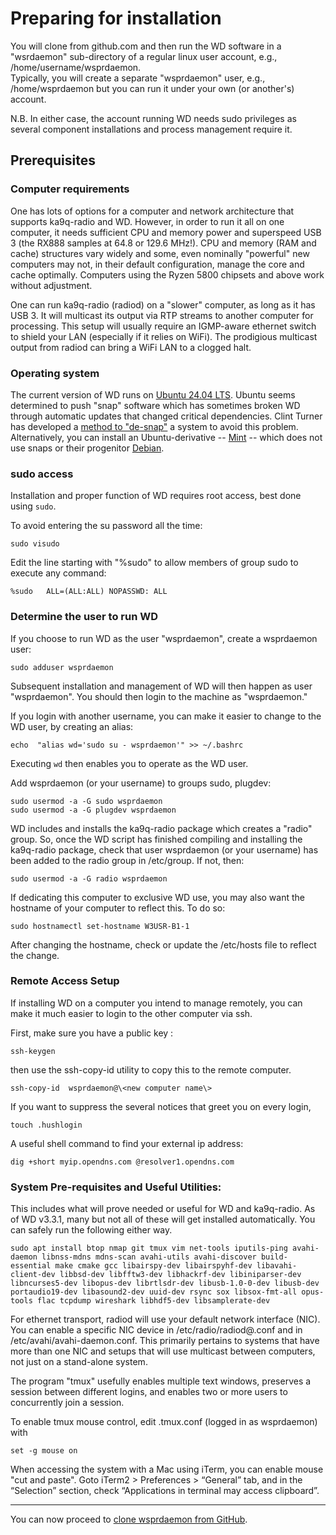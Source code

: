 # Preparing for installation

You will clone from github.com and then run the WD software in a "wsrdaemon" sub-directory of a regular linux user account, e.g., /home/username/wsprdaemon.  
Typically, you will create a separate "wsprdaemon" user, e.g., /home/wsprdaemon but you can run it under your own (or another's) account. 

N.B.  In either case, the account running WD needs sudo privileges as several component installations and process management require it.

## Prerequisites

### Computer requirements

One has lots of options for a computer and network architecture that supports ka9q-radio and WD.  However, in order to run it all on one computer, it needs sufficient CPU and memory power and superspeed USB 3 (the RX888 samples at 64.8 or 129.6 MHz!).  CPU and memory (RAM and cache) structures vary widely and some, even nominally "powerful" new computers may not, in their default configuration, manage the core and cache optimally.  Computers using the Ryzen 5800 chipsets and above work without adjustment. 

One can run ka9q-radio (radiod) on a "slower" computer, as long as it has USB 3.  It will multicast its output via RTP streams to another computer for processing.  This setup will usually require an IGMP-aware ethernet switch to shield your LAN (especially if it relies on WiFi).  The prodigious multicast output from radiod can bring a WiFi LAN to a clogged halt.  

### Operating system

The current version of WD runs on [Ubuntu 24.04 LTS](https://ubuntu.com/download/server).  Ubuntu seems determined to push "snap" software which has sometimes broken WD through automatic updates that changed critical dependencies.  Clint Turner has developed a [method to "de-snap"](http://www.sdrutah.org/info/websdr_Ubuntu_2204_install_notes.html#snapd) a system to avoid this problem.  Alternatively, you can install an Ubuntu-derivative -- [Mint](https://www.linuxmint.com/download.php) -- which does not use snaps or their progenitor [Debian](https://www.debian.org/distrib/).  

### sudo access 

Installation and proper function of WD requires root access, best done using `sudo`.

To avoid entering the su password all the time:
```
sudo visudo
``` 
Edit the line starting with "%sudo" to allow members of group sudo to execute any command:
```
%sudo   ALL=(ALL:ALL) NOPASSWD: ALL
```

### Determine the user to run WD

If you choose to run WD as the user "wsprdaemon", create a wsprdaemon user:
```
sudo adduser wsprdaemon
```

Subsequent installation and management of WD will then happen as user "wsprdaemon".  You should then login to the machine as "wsprdaemon." 

If you login with another username, you can make it easier to change to the WD user, by creating an alias: 
```
echo  "alias wd='sudo su - wsprdaemon'" >> ~/.bashrc
```
Executing `wd` then enables you to operate as the WD user.

Add wsprdaemon (or your username) to groups sudo, plugdev:
```
sudo usermod -a -G sudo wsprdaemon
sudo usermod -a -G plugdev wsprdaemon
```

WD includes and installs the ka9q-radio package which creates a "radio" group.  So, once the WD script has finished compiling and installing the ka9q-radio package, check that user wsprdaemon (or your username) has been added to the radio group in /etc/group.  If not, then:

```
sudo usermod -a -G radio wsprdaemon
```

If dedicating this computer to exclusive WD use, you may also want the hostname of your computer to reflect this.  To do so:
```
sudo hostnamectl set-hostname W3USR-B1-1
```

After changing the hostname, check or update the /etc/hosts file to reflect the change. 

### Remote Access Setup

If installing WD on a computer you intend to manage remotely, you can make it much easier to login to the other computer via ssh.

First, make sure you have a public key :
```
ssh-keygen
```
then use the ssh-copy-id utility to copy this to the remote computer.
```
ssh-copy-id  wsprdaemon@\<new computer name\>
```

If you want to suppress the several notices that greet you on every login, 
```
touch .hushlogin
```

A useful shell command to find your external ip address:
```
dig +short myip.opendns.com @resolver1.opendns.com
```

### System Pre-requisites and Useful Utilities:

This includes what will prove needed or useful for WD and ka9q-radio.  As of WD v3.3.1, many but not all of these will get installed automatically. You can safely run the following either way.

```
sudo apt install btop nmap git tmux vim net-tools iputils-ping avahi-daemon libnss-mdns mdns-scan avahi-utils avahi-discover build-essential make cmake gcc libairspy-dev libairspyhf-dev libavahi-client-dev libbsd-dev libfftw3-dev libhackrf-dev libiniparser-dev libncurses5-dev libopus-dev librtlsdr-dev libusb-1.0-0-dev libusb-dev portaudio19-dev libasound2-dev uuid-dev rsync sox libsox-fmt-all opus-tools flac tcpdump wireshark libhdf5-dev libsamplerate-dev
```

For ethernet transport, radiod will use your default network interface (NIC).  You can enable a specific NIC device in /etc/radio/radiod@.conf and in /etc/avahi/avahi-daemon.conf.  This primarily pertains to systems that have more than one NIC and setups that will use multicast between computers, not just on a stand-alone system.  

The program "tmux" usefully enables multiple text windows, preserves a session between different logins, and enables two or more users to concurrently join a session.

To enable tmux mouse control, edit .tmux.conf (logged in as wsprdaemon) with
```
set -g mouse on
```

When accessing the system with a Mac using iTerm, you can enable mouse "cut and paste".  Goto iTerm2 > Preferences > “General” tab, and in the “Selection” section, check “Applications in terminal may access clipboard”.

--- 

You can now proceed to [clone wsprdaemon from GitHub](./git.md).